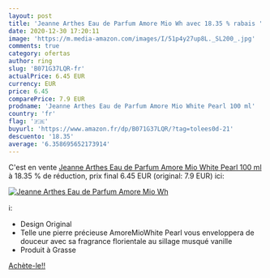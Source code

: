 ```yaml
---
layout: post
title: 'Jeanne Arthes Eau de Parfum Amore Mio Wh avec 18.35 % rabais '
date: 2020-12-30 17:20:11
image: 'https://m.media-amazon.com/images/I/51p4y27up8L._SL200_.jpg'
comments: true
category: ofertas
author: ring
slug: 'B071G37LQR-fr'
actualPrice: 6.45 EUR
currency: EUR
price: 6.45
comparePrice: 7.9 EUR
prodname: 'Jeanne Arthes Eau de Parfum Amore Mio White Pearl 100 ml'
country: 'fr'
flag: '🇫🇷'
buyurl: 'https://www.amazon.fr/dp/B071G37LQR/?tag=tolees0d-21'
descuento: '18.35'
average: '6.358695652173914'
---
```


C'est en vente [Jeanne Arthes Eau de Parfum Amore Mio White Pearl 100 ml](https://www.amazon.fr/dp/B071G37LQR/?tag=tolees0d-21)  à  18.35 % de réduction, prix final  6.45 EUR (original: 7.9 EUR) ici:

[![Jeanne Arthes Eau de Parfum Amore Mio Wh](https://m.media-amazon.com/images/I/51p4y27up8L._SL200_.jpg)](https://www.amazon.fr/dp/B071G37LQR/?tag=tolees0d-21)

ℹ️:

- Design Original
- Telle une pierre précieuse AmoreMioWhite Pearl vous enveloppera de douceur avec sa fragrance florientale au sillage musqué vanille
- Produit à Grasse

[Achète-le!!](https://www.amazon.fr/dp/B071G37LQR/?tag=tolees0d-21)

